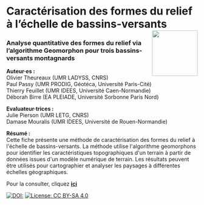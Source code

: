 # Caractérisation des formes du relief à l’échelle de bassins-versants [<img src="https://rzine.fr/img/Rzine_logo.png"  align="right" width="120"/>](http://rzine.fr/)
### Analyse quantitative des formes du relief via l’algorithme Geomorphon pour trois bassins-versants montagnards
**Auteur·es :**   
Olivier Theureaux (UMR LADYSS, CNRS)   
Paul Passy (UMR PRODIG, Géotéca, Université Paris-Cité)   
Thierry Feuillet (UMR IDEES, Université Caen-Normandie)   
Déborah Birre (EA PLEIADE, Université Sorbonne Paris Nord)    

**Evaluateur·trices :**   
Julie Pierson (UMR LETG, CNRS)   
Damase Mouralis (UMR IDEES, Université de Rouen-Normandie)


**Résumé :**   
Cette fiche présente une méthode de caractérisation des formes du relief à l'échelle de bassins-versants. La méthode utilise l'algorithme geomorphons pour identifier les caractéristiques topographiques d'un terrain à partir de données issues d'un modèle numérique de terrain. Les résultats peuvent être utilisés pour cartographier et analyser les paysages à différentes échelles géographiques.


Pour la consulter, cliquez [**ici**](https://rzine-reviews.github.io/fiche_rzine_geomorphon/)

[![DOI:](https://zenodo.org/badge/DOI/10.48645/xxxx-xxxx.svg)](https://doi.org/10.48645/xxxx-xxxx)
[![License: CC BY-SA 4.0](https://img.shields.io/badge/License-CC%20BY--SA%204.0-lightgrey.svg)](http://creativecommons.org/licenses/by-sa/4.0/)
